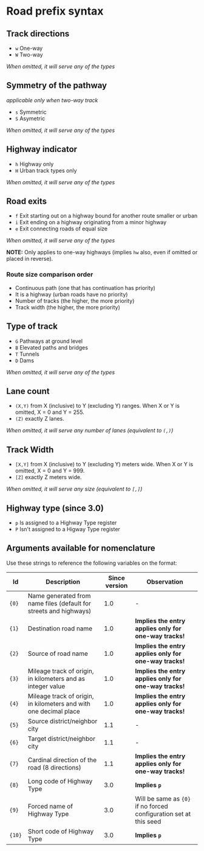 # Road prefix syntax

## Track directions

* `w` One-way
* `W` Two-way

*When omitted, it will serve any of the types*

## Symmetry of the pathway
*applicable only when two-way track*

* `s` Symmetric
* `S` Asymetric

*When omitted, it will serve any of the types*

## Highway indicator

* `h` Highway only
* `H` Urban track types only

*When omitted, it will serve any of the types*

## Road exits

* `f` Exit starting out on a highway bound for another route smaller or urban
* `i` Exit ending on a highway originating from a minor highway
* `e` Exit connecting roads of equal size

*When omitted, it will serve any of the types*

**NOTE:** Only applies to one-way highways (implies `hw` also, even if omitted or placed in reverse).

### Route size comparison order
* Continuous path (one that has continuation has priority)
* It is a highway (urban roads have no priority)
* Number of tracks (the higher, the more priority)
* Track width (the higher, the more priority)

## Type of track
* `G` Pathways at ground level
* `B` Elevated paths and bridges
* `T` Tunnels
* `D` Dams

*When omitted, it will serve any of the types*

## Lane count

* `(X,Y)` from X (inclusive) to Y (excluding Y) ranges. When X or Y is omitted, X = 0 and Y = 255.
* `(Z)` exactly Z lanes.

*When omitted, it will serve any number of lanes (equivalent to `(,)`)*

## Track Width

* `[X,Y]` from X (inclusive) to Y (excluding Y) meters wide. When X or Y is omitted, X = 0 and Y = 999.
* `[Z]` exactly Z meters wide.

*When omitted, it will serve any size (equivalent to `[,]`)*

## Highway type (since 3.0)
* `p` Is assigned to a Highway Type register
* `P` Isn't assigned to a Higway Type register


## Arguments available for nomenclature
Use these strings to reference the following variables on the format:

Id | Description | Since version | Observation
---| ----------- | ------------- | -----------
`{0}` | Name generated from name files (default for streets and highways)| 1.0 | -     
`{1}`| Destination road name | 1.0 | **Implies the entry applies only for one-way tracks!**
`{2}` | Source of road name  | 1.0 | **Implies the entry applies only for one-way tracks!**
`{3}` | Mileage track of origin, in kilometers and as integer value  | 1.0 | **Implies the entry applies only for one-way tracks!**
`{4}` | Mileage track of origin, in kilometers and with one decimal place  | 1.0 | **Implies the entry applies only for one-way tracks!**
`{5}` | Source district/neighbor city  | 1.1 | -    
`{6}` | Target district/neighbor city  | 1.1 |  -    
`{7}` | Cardinal direction of the road (8 directions) |1.1| **Implies the entry applies only for one-way tracks!**
`{8}` | Long code of Highway Type  | 3.0 |**Implies `p`**
`{9}` | Forced name of Highway Type  | 3.0 |Will be same as `{0}` if no forced configuration set at this seed
`{10}`| Short code of Highway Type | 3.0 |**Implies `p`**
